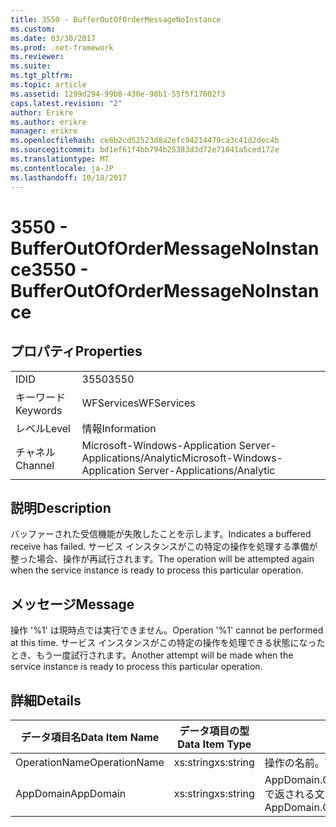 ```yaml
---
title: 3550 - BufferOutOfOrderMessageNoInstance
ms.custom: 
ms.date: 03/30/2017
ms.prod: .net-framework
ms.reviewer: 
ms.suite: 
ms.tgt_pltfrm: 
ms.topic: article
ms.assetid: 1299d294-99b8-430e-98b1-55f5f17002f3
caps.latest.revision: "2"
author: Erikre
ms.author: erikre
manager: erikre
ms.openlocfilehash: ce8b2cd52523d8a2efc94214479ca3c41d2dec4b
ms.sourcegitcommit: bd1ef61f4bb794b25383d3d72e71041a5ced172e
ms.translationtype: MT
ms.contentlocale: ja-JP
ms.lasthandoff: 10/18/2017
---
```

# <a name="3550---bufferoutofordermessagenoinstance"></a><span data-ttu-id="bc202-102">3550 - BufferOutOfOrderMessageNoInstance</span><span class="sxs-lookup"><span data-stu-id="bc202-102">3550 - BufferOutOfOrderMessageNoInstance</span></span>
## <a name="properties"></a><span data-ttu-id="bc202-103">プロパティ</span><span class="sxs-lookup"><span data-stu-id="bc202-103">Properties</span></span>  
  
|||  
|-|-|  
|<span data-ttu-id="bc202-104">ID</span><span class="sxs-lookup"><span data-stu-id="bc202-104">ID</span></span>|<span data-ttu-id="bc202-105">3550</span><span class="sxs-lookup"><span data-stu-id="bc202-105">3550</span></span>|  
|<span data-ttu-id="bc202-106">キーワード</span><span class="sxs-lookup"><span data-stu-id="bc202-106">Keywords</span></span>|<span data-ttu-id="bc202-107">WFServices</span><span class="sxs-lookup"><span data-stu-id="bc202-107">WFServices</span></span>|  
|<span data-ttu-id="bc202-108">レベル</span><span class="sxs-lookup"><span data-stu-id="bc202-108">Level</span></span>|<span data-ttu-id="bc202-109">情報</span><span class="sxs-lookup"><span data-stu-id="bc202-109">Information</span></span>|  
|<span data-ttu-id="bc202-110">チャネル</span><span class="sxs-lookup"><span data-stu-id="bc202-110">Channel</span></span>|<span data-ttu-id="bc202-111">Microsoft-Windows-Application Server-Applications/Analytic</span><span class="sxs-lookup"><span data-stu-id="bc202-111">Microsoft-Windows-Application Server-Applications/Analytic</span></span>|  
  
## <a name="description"></a><span data-ttu-id="bc202-112">説明</span><span class="sxs-lookup"><span data-stu-id="bc202-112">Description</span></span>  
 <span data-ttu-id="bc202-113">バッファーされた受信機能が失敗したことを示します。</span><span class="sxs-lookup"><span data-stu-id="bc202-113">Indicates a buffered receive has failed.</span></span> <span data-ttu-id="bc202-114">サービス インスタンスがこの特定の操作を処理する準備が整った場合、操作が再試行されます。</span><span class="sxs-lookup"><span data-stu-id="bc202-114">The operation will be attempted again when the service instance is ready to process this particular operation.</span></span>  
  
## <a name="message"></a><span data-ttu-id="bc202-115">メッセージ</span><span class="sxs-lookup"><span data-stu-id="bc202-115">Message</span></span>  
 <span data-ttu-id="bc202-116">操作 '%1' は現時点では実行できません。</span><span class="sxs-lookup"><span data-stu-id="bc202-116">Operation '%1' cannot be performed at this time.</span></span> <span data-ttu-id="bc202-117">サービス インスタンスがこの特定の操作を処理できる状態になったとき、もう一度試行されます。</span><span class="sxs-lookup"><span data-stu-id="bc202-117">Another attempt will be made when the service instance is ready to process this particular operation.</span></span>  
  
## <a name="details"></a><span data-ttu-id="bc202-118">詳細</span><span class="sxs-lookup"><span data-stu-id="bc202-118">Details</span></span>  
  
|<span data-ttu-id="bc202-119">データ項目名</span><span class="sxs-lookup"><span data-stu-id="bc202-119">Data Item Name</span></span>|<span data-ttu-id="bc202-120">データ項目の型</span><span class="sxs-lookup"><span data-stu-id="bc202-120">Data Item Type</span></span>|<span data-ttu-id="bc202-121">説明</span><span class="sxs-lookup"><span data-stu-id="bc202-121">Description</span></span>|  
|--------------------|--------------------|-----------------|  
|<span data-ttu-id="bc202-122">OperationName</span><span class="sxs-lookup"><span data-stu-id="bc202-122">OperationName</span></span>|<span data-ttu-id="bc202-123">xs:string</span><span class="sxs-lookup"><span data-stu-id="bc202-123">xs:string</span></span>|<span data-ttu-id="bc202-124">操作の名前。</span><span class="sxs-lookup"><span data-stu-id="bc202-124">The name of the operation.</span></span>|  
|<span data-ttu-id="bc202-125">AppDomain</span><span class="sxs-lookup"><span data-stu-id="bc202-125">AppDomain</span></span>|<span data-ttu-id="bc202-126">xs:string</span><span class="sxs-lookup"><span data-stu-id="bc202-126">xs:string</span></span>|<span data-ttu-id="bc202-127">AppDomain.CurrentDomain.FriendlyName で返される文字列。</span><span class="sxs-lookup"><span data-stu-id="bc202-127">The string returned by AppDomain.CurrentDomain.FriendlyName.</span></span>|

